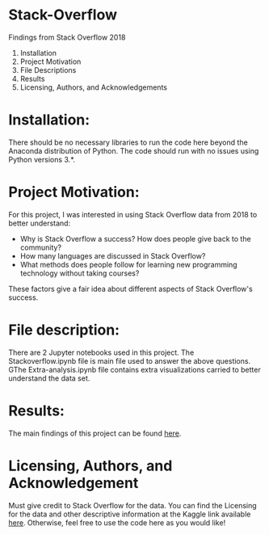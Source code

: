 # Stack-Overflow
Findings from Stack Overflow 2018

1. Installation
2. Project Motivation
3. File Descriptions
4. Results
5. Licensing, Authors, and Acknowledgements
 
# Installation:
There should be no necessary libraries to run the code here beyond the Anaconda distribution of Python. The code should run with no issues using Python versions 3.*.

# Project Motivation:

For this project, I was interested in using Stack Overflow data from 2018 to better understand:

- Why is Stack Overflow a success? How does people give back to the community?
- How many languages are discussed in Stack Overflow?
- What methods does people follow for learning new programming technology without taking courses? 

These factors give a fair idea about different aspects of Stack Overflow's success.

# File description:
There are 2 Jupyter notebooks used in this project. The Stackoverflow.ipynb file is main file used to answer the above questions. GThe Extra-analysis.ipynb file contains extra visualizations carried to better understand the data set.

# Results:
The main findings of this project can be found [here](https://medium.com/@ruchitsd/why-is-stack-overflow-a-success-ccec4d87cd3f).

# Licensing, Authors, and Acknowledgement
Must give credit to Stack Overflow for the data. You can find the Licensing for the data and other descriptive information at the Kaggle link available [here](https://www.kaggle.com/stackoverflow/stack-overflow-2018-developer-survey). Otherwise, feel free to use the code here as you would like!
